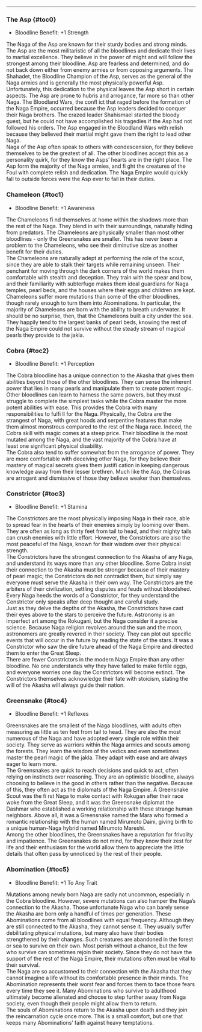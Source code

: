 ---
### <span>The Asp</span> {#toc0}

- Bloodline Benefit: +1 Strength

The Naga of the Asp are known for their sturdy bodies and strong minds. The Asp are the most militaristic of all the bloodlines and dedicate their lives to martial excellence. They believe in the power of might and will follow the strongest among their bloodline. Asp are fearless and determined, and do not back down either from enemy armies or from opposing arguments. The Shahadet, the Bloodline Champion of the Asp, serves as the general of the Naga armies and is generally the most physically powerful Asp.<br>
Unfortunately, this dedication to the physical leaves the Asp short in certain aspects. The Asp are prone to hubris and arrogance, far more so than other Naga. The Bloodland Wars, the confl ict that raged before the formation of the Naga Empire, occurred because the Asp leaders decided to conquer their Naga brothers. The crazed leader Shahismael started the bloody quest, but he could not have accomplished his tragedies if the Asp had not followed his orders. The Asp engaged in the Bloodland Wars with relish because they believed their martial might gave them the right to lead other Naga.<br>
Naga of the Asp often speak to others with condescension, for they believe themselves to be the greatest of all. The other bloodlines accept this as a personality quirk, for they know the Asps’ hearts are in the right place. The Asp form the majority of the Naga armies, and fi ght the creatures of the Foul with complete relish and dedication. The Naga Empire would quickly fall to outside forces were the Asp ever to fail in their duties.

### <span>Chameleon</span> {#toc1}

- Bloodline Benefit: +1 Awareness

The Chameleons fi nd themselves at home within the shadows more than the rest of the Naga. They blend in with their surroundings, naturally hiding from predators. The Chameleons are physically smaller than most other bloodlines - only the Greensnakes are smaller. This has never been a problem to the Chameleons, who see their diminutive size as another benefit for their duties.<br>
The Chameleons are naturally adept at performing the role of the scout, since they are able to stalk their targets while remaining unseen. Their penchant for moving through the dark corners of the world makes them comfortable with stealth and deception. They train with the spear and bow, and their familiarity with subterfuge makes them ideal guardians for Naga temples, pearl beds, and the houses where their eggs and children are kept.<br>
Chameleons suffer more mutations than some of the other bloodlines, though rarely enough to turn them into Abominations. In particular, the majority of Chameleons are born with the ability to breath underwater. It should be no surprise, then, that the Chameleons built a city under the sea. They happily tend to the largest banks of pearl beds, knowing the rest of the Naga Empire could not survive without the steady stream of magical pearls they provide to the jakla.

### <span>Cobra</span> {#toc2}

- Bloodline Benefit: +1 Perception

The Cobra bloodline has a unique connection to the Akasha that gives them abilities beyond those of the other bloodlines. They can sense the inherent power that lies in many pearls and manipulate them to create potent magic. Other bloodlines can learn to harness the same powers, but they must struggle to complete the simplest tasks while the Cobra master the more potent abilities with ease. This provides the Cobra with many responsibilities to fulfi ll for the Naga. Physically, the Cobra are the strangest of Naga, with great hoods and serpentine features that make them almost monstrous compared to the rest of the Naga race. Indeed, the Cobra skill with magic comes at a steep price. Their bloodline is the most mutated among the Naga, and the vast majority of the Cobra have at<br>
least one significant physical disability.<br>
The Cobra also tend to suffer somewhat from the arrogance of power. They are more comfortable with deceiving other Naga, for they believe their mastery of magical secrets gives them justifi cation in keeping dangerous knowledge away from their lesser brethren. Much like the Asp, the Cobras are arrogant and dismissive of those they believe weaker than themselves.

### <span>Constrictor</span> {#toc3}

- Bloodline Benefit: +1 Stamina

The Constrictors are the most physically imposing Naga in their race, able to spread fear in the hearts of their enemies simply by looming over them. They are often as long as thirty feet from tail to head, and their mighty tails can crush enemies with little effort. However, the Constrictors are also the most peaceful of the Naga, known for their wisdom over their physical strength.<br>
The Constrictors have the strongest connection to the Akasha of any Naga, and understand its ways more than any other bloodline. Some Cobra insist their connection to the Akasha must be stronger because of their mastery of pearl magic; the Constrictors do not contradict them, but simply say everyone must serve the Akasha in their own way. The Constrictors are the arbiters of their civilization, settling disputes and feuds without bloodshed. Every Naga heeds the words of a Constrictor, for they understand the Constrictor only speaks after deep thought and careful study.<br>
Just as they delve the depths of the Akasha, the Constrictors have cast their eyes above to the stars to perceive the future. Astronomy is an imperfect art among the Rokugani, but the Naga consider it a precise science. Because Naga religion revolves around the sun and the moon, astronomers are greatly revered in their society. They can plot out specific events that will occur in the future by reading the state of the stars. It was a Constrictor who saw the dire future ahead of the Naga Empire and directed them to enter the Great Sleep.<br>
There are fewer Constrictors in the modern Naga Empire than any other bloodline. No one understands why they have failed to make fertile eggs, and everyone worries one day the Constrictors will become extinct. The Constrictors themselves acknowledge their fate with stoicism, stating the will of the Akasha will always guide their nation.

### <span>Greensnake</span> {#toc4}

- Bloodline Benefit: +1 Reflexes

Greensnakes are the smallest of the Naga bloodlines, with adults often measuring as little as ten feet from tail to head. They are also the most numerous of the Naga and have adopted every single role within their society. They serve as warriors within the Naga armies and scouts among the forests. They learn the wisdom of the vedics and even sometimes master the pearl magic of the jakla. They adapt with ease and are always eager to learn more.<br>
The Greensnakes are quick to reach decisions and quick to act, often relying on instincts over reasoning. They are an optimistic bloodline, always choosing to believe in the good in others rather than the negative. Because of this, they often act as the diplomats of the Naga Empire. A Greensnake Scout was the fi rst Naga to make contact with Rokugan after their race woke from the Great Sleep, and it was the Greensnake diplomat the Dashmar who established a working relationship with these strange human neighbors. Above all, it was a Greensnake named the Mara who formed a romantic relationship with the human named Mirumoto Daini, giving birth to a unique human-Naga hybrid named Mirumoto Mareshi.<br>
Among the other bloodlines, the Greensnakes have a reputation for frivolity and impatience. The Greensnakes do not mind, for they know their zest for life and their enthusiasm for the world allow them to appreciate the little details that often pass by unnoticed by the rest of their people.

### <span>Abomination</span> {#toc5}

- Bloodline Benefit: +1&#160;To Any Trait

Mutations among newly born Naga are sadly not uncommon, especially in the Cobra bloodline. However, severe mutations can also hamper the Naga’s connection to the Akasha. Those unfortunate Naga who can barely sense the Akasha are born only a handful of times per generation. These Abominations come from all bloodlines with equal frequency. Although they are still connected to the Akasha, they cannot sense it. They usually suffer debilitating physical mutations, but many also have their bodies strengthened by their changes. Such creatures are abandoned in the forest or sea to survive on their own. Most perish without a chance, but the few who survive can sometimes rejoin their society. Since they do not have the support of the rest of the Naga Empire, their mutations often must be vital to their survival.<br>
The Naga are so accustomed to their connection with the Akasha that they cannot imagine a life without its comfortable presence in their minds. The Abomination represents their worst fear and forces them to face those fears every time they see it. Many Abominations who survive to adulthood ultimately become alienated and choose to step further away from Naga society, even though their people might allow them to return.<br>
The souls of Abominations return to the Akasha upon death and they join the reincarnation cycle once more. This is a small comfort, but one that keeps many Abominations’ faith against heavy temptations.

